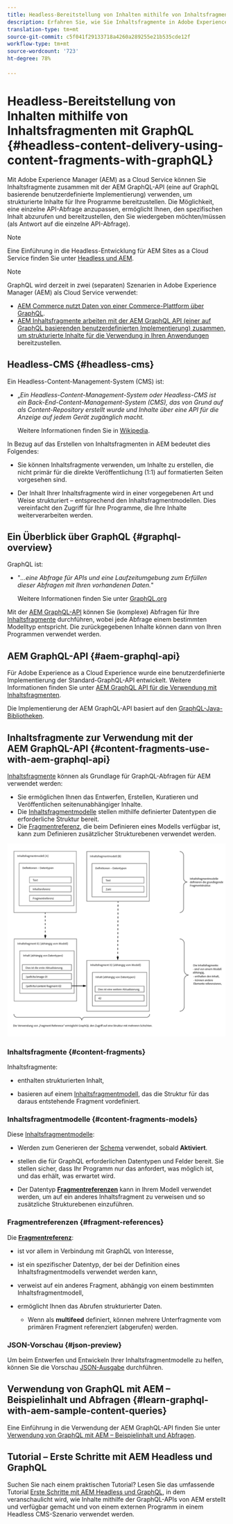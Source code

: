 ```yaml
---
title: Headless-Bereitstellung von Inhalten mithilfe von Inhaltsfragmenten mit GraphQL
description: Erfahren Sie, wie Sie Inhaltsfragmente in Adobe Experience Manager (AEM) as a Cloud Service mit GraphQL für die Headless-Bereitstellung von Inhalten verwenden.
translation-type: tm+mt
source-git-commit: c5f041f29133718a4260a289255e21b535cde12f
workflow-type: tm+mt
source-wordcount: '723'
ht-degree: 78%

---
```



# Headless-Bereitstellung von Inhalten mithilfe von Inhaltsfragmenten mit GraphQL {#headless-content-delivery-using-content-fragments-with-graphQL}

Mit Adobe Experience Manager (AEM) as a Cloud Service können Sie Inhaltsfragmente zusammen mit der AEM GraphQL-API (eine auf GraphQL basierende benutzerdefinierte Implementierung) verwenden, um strukturierte Inhalte für Ihre Programme bereitzustellen. Die Möglichkeit, eine einzelne API-Abfrage anzupassen, ermöglicht Ihnen, den spezifischen Inhalt abzurufen und bereitzustellen, den Sie wiedergeben möchten/müssen (als Antwort auf die einzelne API-Abfrage).

>[!NOTE]
>
>Eine Einführung in die Headless-Entwicklung für AEM Sites as a Cloud Service finden Sie unter [Headless und AEM](/help/implementing/developing/headless/introduction.md).

>[!NOTE]
>
>GraphQL wird derzeit in zwei (separaten) Szenarien in Adobe Experience Manager (AEM) als Cloud Service verwendet:
>
>* [AEM Commerce nutzt Daten von einer Commerce-Plattform über GraphQL](/help/commerce-cloud/architecture/magento.md).
>* [AEM Inhaltsfragmente arbeiten mit der AEM GraphQL API (einer auf GraphQL basierenden benutzerdefinierten Implementierung) zusammen, um strukturierte Inhalte für die Verwendung in Ihren Anwendungen](/help/assets/content-fragments/graphql-api-content-fragments.md) bereitzustellen.


## Headless-CMS {#headless-cms}

Ein Headless-Content-Management-System (CMS) ist:

* „*Ein Headless-Content-Management-System oder Headless-CMS ist ein Back-End-Content-Management-System (CMS), das von Grund auf als Content-Repository erstellt wurde und Inhalte über eine API für die Anzeige auf jedem Gerät zugänglich macht.*

   Weitere Informationen finden Sie in [Wikipedia](https://en.wikipedia.org/wiki/Headless_content_management_system).

In Bezug auf das Erstellen von Inhaltsfragmenten in AEM bedeutet dies Folgendes:

* Sie können Inhaltsfragmente verwenden, um Inhalte zu erstellen, die nicht primär für die direkte Veröffentlichung (1:1) auf formatierten Seiten vorgesehen sind.

* Der Inhalt Ihrer Inhaltsfragmente wird in einer vorgegebenen Art und Weise strukturiert – entsprechend den Inhaltsfragmentmodellen. Dies vereinfacht den Zugriff für Ihre Programme, die Ihre Inhalte weiterverarbeiten werden.

## Ein Überblick über GraphQL {#graphql-overview}

GraphQL ist:

* &quot;*...eine Abfrage für APIs und eine Laufzeitumgebung zum Erfüllen dieser Abfragen mit Ihren vorhandenen Daten.*&quot;

   Weitere Informationen finden Sie unter [GraphQL.org](https://graphql.org)

Mit der [AEM GraphQL-API](#aem-graphql-api) können Sie (komplexe) Abfragen für Ihre [Inhaltsfragmente](/help/assets/content-fragments/content-fragments.md) durchführen, wobei jede Abfrage einem bestimmten Modelltyp entspricht. Die zurückgegebenen Inhalte können dann von Ihren Programmen verwendet werden.

## AEM GraphQL-API {#aem-graphql-api}

Für Adobe Experience as a Cloud Experience wurde eine benutzerdefinierte Implementierung der Standard-GraphQL-API entwickelt. Weitere Informationen finden Sie unter [AEM GraphQL API für die Verwendung mit Inhaltsfragmenten](/help/assets/content-fragments/graphql-api-content-fragments.md).

Die Implementierung der AEM GraphQL-API basiert auf den [GraphQL-Java-Bibliotheken](https://graphql.org/code/#java).

## Inhaltsfragmente zur Verwendung mit der AEM GraphQL-API {#content-fragments-use-with-aem-graphql-api}

[Inhaltsfragmente](#content-fragments) können als Grundlage für GraphQL-Abfragen für AEM verwendet werden:

* Sie ermöglichen Ihnen das Entwerfen, Erstellen, Kuratieren und Veröffentlichen seitenunabhängiger Inhalte.
* Die [Inhaltsfragmentmodelle](#content-fragments-models) stellen mithilfe definierter Datentypen die erforderliche Struktur bereit.
* Die [Fragmentreferenz](#fragment-references), die beim Definieren eines Modells verfügbar ist, kann zum Definieren zusätzlicher Strukturebenen verwendet werden.

![Inhaltsfragmente zur Verwendung mit GraphQL](assets/cfm-nested-01.png "Inhaltsfragmente zur Verwendung mit GraphQL")

### Inhaltsfragmente {#content-fragments}

Inhaltsfragmente:

* enthalten strukturierten Inhalt,

* basieren auf einem [Inhaltsfragmentmodell](#content-fragments-models), das die Struktur für das daraus entstehende Fragment vordefiniert.

### Inhaltsfragmentmodelle {#content-fragments-models}

Diese [Inhaltsfragmentmodelle](/help/assets/content-fragments/content-fragments-models.md):

* Werden zum Generieren der [Schema](https://graphql.org/learn/schema/) verwendet, sobald **Aktiviert**.

* stellen die für GraphQL erforderlichen Datentypen und Felder bereit. Sie stellen sicher, dass Ihr Programm nur das anfordert, was möglich ist, und das erhält, was erwartet wird.

* Der Datentyp **[Fragmentreferenzen](#fragment-references)** kann in Ihrem Modell verwendet werden, um auf ein anderes Inhaltsfragment zu verweisen und so zusätzliche Strukturebenen einzuführen.

### Fragmentreferenzen {#fragment-references}

Die **[Fragmentreferenz](/help/assets/content-fragments/content-fragments-models.md#fragment-reference-nested-fragments)**:

* ist vor allem in Verbindung mit GraphQL von Interesse,

* ist ein spezifischer Datentyp, der bei der Definition eines Inhaltsfragmentmodells verwendet werden kann,

* verweist auf ein anderes Fragment, abhängig von einem bestimmten Inhaltsfragmentmodell,

* ermöglicht Ihnen das Abrufen strukturierter Daten.

   * Wenn als **multifeed** definiert, können mehrere Unterfragmente vom primären Fragment referenziert (abgerufen) werden.

### JSON-Vorschau {#json-preview}

Um beim Entwerfen und Entwickeln Ihrer Inhaltsfragmentmodelle zu helfen, können Sie die Vorschau [JSON-Ausgabe](/help/assets/content-fragments/content-fragments-json-preview.md) durchführen.

## Verwendung von GraphQL mit AEM – Beispielinhalt und Abfragen {#learn-graphql-with-aem-sample-content-queries}

Eine Einführung in die Verwendung der AEM GraphQL-API finden Sie unter [Verwendung von GraphQL mit AEM – Beispielinhalt und Abfragen](/help/assets/content-fragments/content-fragments-graphql-samples.md).

## Tutorial – Erste Schritte mit AEM Headless und GraphQL

Suchen Sie nach einem praktischen Tutorial? Lesen Sie das umfassende Tutorial [Erste Schritte mit AEM Headless und GraphQL](https://experienceleague.adobe.com/docs/experience-manager-learn/getting-started-with-aem-headless/graphql/overview.html?lang=de), in dem veranschaulicht wird, wie Inhalte mithilfe der GraphQL-APIs von AEM erstellt und verfügbar gemacht und von einem externen Programm in einem Headless CMS-Szenario verwendet werden.